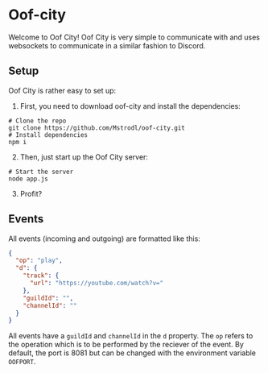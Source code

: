 # Oof-city
Welcome to Oof City! Oof City is very simple to communicate with and uses websockets to communicate in a similar fashion to Discord.

## Setup
Oof City is rather easy to set up:

1. First, you need to download oof-city and install the dependencies:

```
# Clone the repo
git clone https://github.com/Mstrodl/oof-city.git
# Install dependencies
npm i
```

2. Then, just start up the Oof City server:

```
# Start the server
node app.js
```

3. Profit?

## Events
All events (incoming and outgoing) are formatted like this:

```json
{
  "op": "play",
  "d": {
    "track": {
      "url": "https://youtube.com/watch?v="
    },
    "guildId": "",
    "channelId": ""
  }
}
```

All events have a `guildId` and `channelId` in the `d` property. The `op` refers to the operation which is to be performed by the reciever of the event. By default, the port is 8081 but can be changed with the environment variable `OOFPORT`.